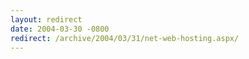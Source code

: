 ```yaml
---
layout: redirect
date: 2004-03-30 -0800
redirect: /archive/2004/03/31/net-web-hosting.aspx/
---
```

